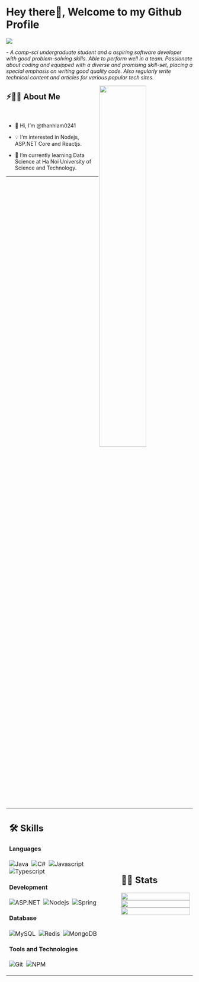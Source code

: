 # Hey there👋, Welcome to my Github Profile

<img src="https://readme-typing-svg.herokuapp.com?font=Architects+Daughter&color=22EBF7&size=25&center=false&lines=hey!+its+Kaustav;Full+stack+web+developer...;Data+Science+Enthusiast...;Tech+Blogger...;Active+Open+Source+Contributor..."/>
 
 <p>- <i>A comp-sci undergraduate student and a aspiring software developer with good problem-solving skills. Able to perform well in a team. Passionate about coding and equipped with a diverse and promising skill-set, placing a special emphasis on writing good quality code. Also regularly write technical content and articles for various popular tech sites.</i></p>


<img src="https://user-images.githubusercontent.com/89788120/167628634-549d2bdd-609e-4275-85af-1e1974da64ca.gif" width="50%" align="right" />

## ⚡🙋‍♂️ About Me

</br>

- 👋 Hi, I’m @thanhlam0241

- 💡 I’m interested in Nodejs, ASP.NET Core and Reactjs.

- 📖 I’m currently learning Data Science at Ha Noi University of Science and Technology.
<!-- - ❄️ I’m looking to collaborate on ...Open Source Projects.
- 📫 How to reach me ...gkaustav57@gmail.com. -->

<hr>

</br>

<table width="100%" >
 <tr>
    <td width="60%">
     
## 🛠️ Skills

#### Languages

![Java](https://img.shields.io/badge/Java-ED8B00?style=for-the-badge&logo=openjdk&logoColor=white)&nbsp;
![C#](https://img.shields.io/badge/C%23-239120?style=for-the-badge&logo=c-sharp&logoColor=white)&nbsp;
![Javascript](https://img.shields.io/badge/JavaScript-323330?style=for-the-badge&logo=javascript&logoColor=F7DF1E)&nbsp;
![Typescript](https://img.shields.io/badge/TypeScript-007ACC?style=for-the-badge&logo=typescript&logoColor=white)


#### Development
![ASP.NET](https://img.shields.io/badge/.NET-5C2D91?style=for-the-badge&logo=.net&logoColor=white)&nbsp;
![Nodejs](https://img.shields.io/badge/Node.js-43853D?style=for-the-badge&logo=node.js&logoColor=white)&nbsp;
![Spring](https://img.shields.io/badge/Spring-6DB33F?style=for-the-badge&logo=spring&logoColor=white)    


#### Database

![MySQL](https://img.shields.io/badge/MySQL-00000F?style=for-the-badge&logo=mysql&logoColor=white)&nbsp;
![Redis](https://img.shields.io/badge/redis-%23DD0031.svg?&style=for-the-badge&logo=redis&logoColor=white)&nbsp;
![MongoDB](https://img.shields.io/badge/MongoDB-4EA94B?style=for-the-badge&logo=mongodb&logoColor=white)

#### Tools and Technologies


<!-- ![Linux](https://img.shields.io/badge/Linux-05122A?style=flat&logo=linux&logoColor=white)&nbsp; -->
![Git](https://img.shields.io/badge/-Git-05122A?style=flat&logo=git)&nbsp;
![NPM](https://img.shields.io/badge/npm-CB3837?style=flat&logo=npm&logoColor=white)&nbsp;
<!-- ![VIM](https://img.shields.io/badge/VIM-%2311AB00.svg?&style=flat&logo=vim&logoColor=white)&nbsp;
![AWS](https://img.shields.io/badge/Amazon_AWS-232F3E?style=flat&logo=amazon-aws&logoColor=white)&nbsp;
![Fast API](https://img.shields.io/badge/fastapi-109989?style=flat&logo=FASTAPI&logoColor=white) -->

<!-- ![PyPI](https://img.shields.io/badge/pypi-3775A9?style=flat&logo=pypi&logoColor=white)&nbsp; -->

     
</td>
    <td>
  
## 📄📜 Stats

<!-- [![Megaheart's GitHub stats](https://github-readme-stats.vercel.app/api?username=megaheart&theme=noctis_minimus&show_icons=true&count_private=true&hide=issues)](https://github.com/megaheart)
[![Top Langs](https://github-readme-stats.vercel.app/api/top-langs/?username=megaheart&layout=compact&theme=noctis_minimus&langs_count=10&hide=html,css,scss,makefile,shell,vim%20snippet)](https://github.com/megaheart) -->
     
<p align="center">
  <img width="100%" src="https://github-readme-stats.vercel.app/api?username=thanhlam0241&theme=noctis_minimus&show_icons=true&count_private=true&hide=issues" />
 </br>
  
  <img width="100%" src="https://github-readme-streak-stats.herokuapp.com/?user=thanhlam0241"/>
 </br>
  <img width="100%" src="https://github-readme-stats.vercel.app/api/top-langs/?username=thanhlam0241&layout=compact&theme=noctis_minimus&langs_count=10" />
</p>
     
  </td>
 </tr>
</table>


<!--
#### Cloud Infrastructures

![Firebase](https://img.shields.io/badge/firebase-%23ED7A00.svg?style=flat&logo=firebase&logoColor=white)&nbsp;
![AWS](https://img.shields.io/badge/Amazon_AWS-232F3E?style=flat&logo=amazon-aws&logoColor=white)&nbsp;
![Google Cloud](https://img.shields.io/badge/Google_Cloud-4285F4?style=flat&logo=google-cloud&logoColor=white)&nbsp;
![Heroku](https://img.shields.io/badge/Heroku-430098?style=flat&logo=heroku&logoColor=white)&nbsp;


#### Environments

![Jupyter](https://img.shields.io/badge/Jupyter-F37626.svg?&style=flat&logo=Jupyter&logoColor=white)&nbsp;
![Conda](https://img.shields.io/badge/conda-342B029.svg?&style=flat&logo=anaconda&logoColor=white)&nbsp;
![Spyder](https://img.shields.io/badge/Spyder%20Ide-FF0000?style=flat&logo=spyder%20ide&logoColor=white)&nbsp;
![PyCharm](https://img.shields.io/badge/PyCharm-000000.svg?&style=flate&logo=PyCharm&logoColor=white)&nbsp;
![Replit](https://img.shields.io/badge/replit-667881?style=flat&logo=replit&logoColor=white)&nbsp;
![R Studio](https://img.shields.io/badge/RStudio-75AADB?style=flat&logo=RStudio&logoColor=white)&nbsp;
![VS Code](https://img.shields.io/badge/Visual_Studio_Code-0078D4?style=flat&logo=visual%20studio%20code&logoColor=white)&nbsp;
-->


<br />

